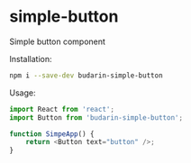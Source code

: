 # simple-button

Simple button component

Installation:

```bash
npm i --save-dev budarin-simple-button
```

Usage:

```js
import React from 'react';
import Button from 'budarin-simple-button';

function SimpeApp() {
    return <Button text="button" />;
}
```
